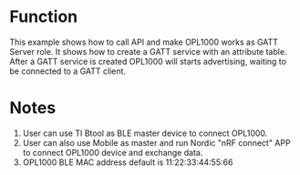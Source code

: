 # Function
This example shows how to call API  and make OPL1000 works as GATT Server role. It shows how to create a GATT service with an attribute table. After a GATT service is created OPL1000 will starts advertising, waiting to be connected to a GATT client.

# Notes
1. User can use TI Btool as BLE master device to connect OPL1000.
2. User can also use Mobile as master and run Nordic "nRF connect" APP to connect OPL1000 device and exchange data.   
3. OPL1000 BLE MAC address default is 11:22:33:44:55:66 


